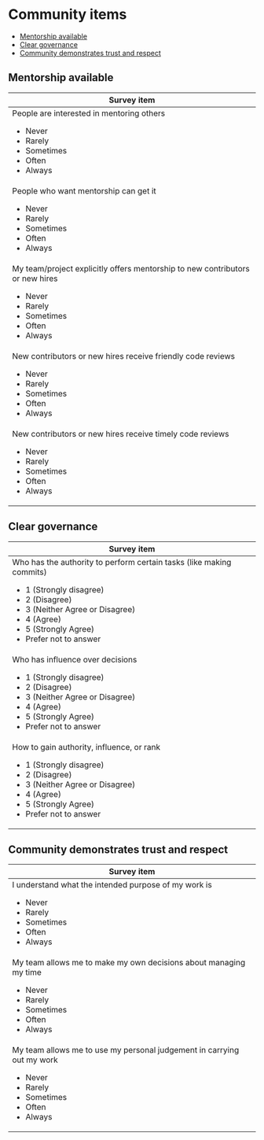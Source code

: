 # Community items

* [Mentorship available](#mentorship-available)
* [Clear governance](#clear-governance)
* [Community demonstrates trust and respect](#community-demonstrates-trust-and-respect)

## Mentorship available
| Survey item |
|---|
| People are interested in mentoring others<ul><li>Never</li><li>Rarely</li><li>Sometimes</li><li>Often</li><li>Always</li></ul> |
| People who want mentorship can get it<ul><li>Never</li><li>Rarely</li><li>Sometimes</li><li>Often</li><li>Always</li></ul> |
| My team/project explicitly offers mentorship to new contributors or new hires<ul><li>Never</li><li>Rarely</li><li>Sometimes</li><li>Often</li><li>Always</li></ul> |
| New contributors or new hires receive friendly code reviews<ul><li>Never</li><li>Rarely</li><li>Sometimes</li><li>Often</li><li>Always</li></ul> |
| New contributors or new hires receive timely code reviews<ul><li>Never</li><li>Rarely</li><li>Sometimes</li><li>Often</li><li>Always</li></ul> |

## Clear governance
| Survey item |
|---|
| Who has the authority to perform certain tasks (like making commits)<ul><li>1 (Strongly disagree)</li><li>2 (Disagree)</li><li>3 (Neither Agree or Disagree)</li><li>4 (Agree)</li><li>5 (Strongly Agree)</li><li>Prefer not to answer</li></ul> |
| Who has influence over decisions<ul><li>1 (Strongly disagree)</li><li>2 (Disagree)</li><li>3 (Neither Agree or Disagree)</li><li>4 (Agree)</li><li>5 (Strongly Agree)</li><li>Prefer not to answer</li></ul> |
| How to gain authority, influence, or rank<ul><li>1 (Strongly disagree)</li><li>2 (Disagree)</li><li>3 (Neither Agree or Disagree)</li><li>4 (Agree)</li><li>5 (Strongly Agree)</li><li>Prefer not to answer</li></ul> |

## Community demonstrates trust and respect
| Survey item |
|---|
| I understand what the intended purpose of my work is<ul><li>Never</li><li>Rarely</li><li>Sometimes</li><li>Often</li><li>Always</li></ul> |
| My team allows me to make my own decisions about managing my time<ul><li>Never</li><li>Rarely</li><li>Sometimes</li><li>Often</li><li>Always</li></ul> |
| My team allows me to use my personal judgement in carrying out my work<ul><li>Never</li><li>Rarely</li><li>Sometimes</li><li>Often</li><li>Always</li></ul> |